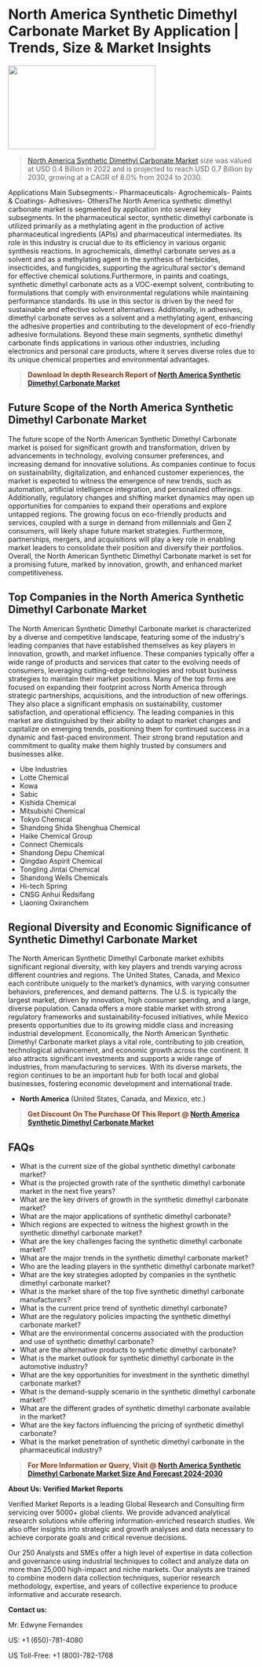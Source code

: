 <p><h1>North America Synthetic Dimethyl Carbonate Market By Application | Trends, Size & Market Insights</h1><p><img class="aligncenter size-medium wp-image-105565" src="https://ffe5etoiles.com/wp-content/uploads/2025/01/MST7-300x171.png" alt="" width="300" height="171" /></p><blockquote><p><a href="https://www.verifiedmarketreports.com/download-sample/?rid=267498&utm_source=Github-NA&utm_medium=364" target="_blank">North America Synthetic Dimethyl Carbonate Market</a> size was valued at USD 0.4 Billion in 2022 and is projected to reach USD 0.7 Billion by 2030, growing at a CAGR of 8.0% from 2024 to 2030.</p></blockquote>Applications Main Subsegments:- Pharmaceuticals- Agrochemicals- Paints & Coatings- Adhesives- OthersThe North America synthetic dimethyl carbonate market is segmented by application into several key subsegments. In the pharmaceutical sector, synthetic dimethyl carbonate is utilized primarily as a methylating agent in the production of active pharmaceutical ingredients (APIs) and pharmaceutical intermediates. Its role in this industry is crucial due to its efficiency in various organic synthesis reactions. In agrochemicals, dimethyl carbonate serves as a solvent and as a methylating agent in the synthesis of herbicides, insecticides, and fungicides, supporting the agricultural sector's demand for effective chemical solutions.Furthermore, in paints and coatings, synthetic dimethyl carbonate acts as a VOC-exempt solvent, contributing to formulations that comply with environmental regulations while maintaining performance standards. Its use in this sector is driven by the need for sustainable and effective solvent alternatives. Additionally, in adhesives, dimethyl carbonate serves as a solvent and a methylating agent, enhancing the adhesive properties and contributing to the development of eco-friendly adhesive formulations. Beyond these main segments, synthetic dimethyl carbonate finds applications in various other industries, including electronics and personal care products, where it serves diverse roles due to its unique chemical properties and environmental advantages.</p><blockquote><p><span style="color: #993300;"><strong>Download In depth Research Report of <a href="https://www.verifiedmarketreports.com/download-sample/?rid=267498&utm_source=Github-NA&utm_medium=364">North America Synthetic Dimethyl Carbonate Market</a></strong></span></p></blockquote><h2>Future Scope of the North America Synthetic Dimethyl Carbonate Market</h2><p>The future scope of the North American Synthetic Dimethyl Carbonate market is poised for significant growth and transformation, driven by advancements in technology, evolving consumer preferences, and increasing demand for innovative solutions. As companies continue to focus on sustainability, digitalization, and enhanced customer experiences, the market is expected to witness the emergence of new trends, such as automation, artificial intelligence integration, and personalized offerings. Additionally, regulatory changes and shifting market dynamics may open up opportunities for companies to expand their operations and explore untapped regions. The growing focus on eco-friendly products and services, coupled with a surge in demand from millennials and Gen Z consumers, will likely shape future market strategies. Furthermore, partnerships, mergers, and acquisitions will play a key role in enabling market leaders to consolidate their position and diversify their portfolios. Overall, the North American Synthetic Dimethyl Carbonate market is set for a promising future, marked by innovation, growth, and enhanced market competitiveness.</p><h2>Top Companies in the North America Synthetic Dimethyl Carbonate Market</h2><p>The North American Synthetic Dimethyl Carbonate market is characterized by a diverse and competitive landscape, featuring some of the industry's leading companies that have established themselves as key players in innovation, growth, and market influence. These companies typically offer a wide range of products and services that cater to the evolving needs of consumers, leveraging cutting-edge technologies and robust business strategies to maintain their market positions. Many of the top firms are focused on expanding their footprint across North America through strategic partnerships, acquisitions, and the introduction of new offerings. They also place a significant emphasis on sustainability, customer satisfaction, and operational efficiency. The leading companies in this market are distinguished by their ability to adapt to market changes and capitalize on emerging trends, positioning them for continued success in a dynamic and fast-paced environment. Their strong brand reputation and commitment to quality make them highly trusted by consumers and businesses alike.</p><p><ul><li>Ube Industries </li><li> Lotte Chemical </li><li> Kowa </li><li> Sabic </li><li> Kishida Chemical </li><li> Mitsubishi Chemical </li><li> Tokyo Chemical </li><li> Shandong Shida Shenghua Chemical </li><li> Haike Chemical Group </li><li> Connect Chemicals </li><li> Shandong Depu Chemical </li><li> Qingdao Aspirit Chemical </li><li> Tongling Jintai Chemical </li><li> Shandong Wells Chemicals </li><li> Hi-tech Spring </li><li> CNSG Anhui Redsifang </li><li> Liaoning Oxiranchem</li></ul></p><h2>Regional Diversity and Economic Significance of Synthetic Dimethyl Carbonate Market</h2><p>The North American Synthetic Dimethyl Carbonate market exhibits significant regional diversity, with key players and trends varying across different countries and regions. The United States, Canada, and Mexico each contribute uniquely to the market’s dynamics, with varying consumer behaviors, preferences, and demand patterns. The U.S. is typically the largest market, driven by innovation, high consumer spending, and a large, diverse population. Canada offers a more stable market with strong regulatory frameworks and sustainability-focused initiatives, while Mexico presents opportunities due to its growing middle class and increasing industrial development. Economically, the North American Synthetic Dimethyl Carbonate market plays a vital role, contributing to job creation, technological advancement, and economic growth across the continent. It also attracts significant investments and supports a wide range of industries, from manufacturing to services. With its diverse markets, the region continues to be an important hub for both local and global businesses, fostering economic development and international trade.</p><ul> <li><strong>North America</strong> (United States, Canada, and Mexico, etc.)</li></ul><blockquote><p><span style="color: #993300;"><strong>Get Discount On The Purchase Of This Report @ <a href="https://www.verifiedmarketreports.com/ask-for-discount/?rid=267498&utm_source=Github-NA&utm_medium=364">North America Synthetic Dimethyl Carbonate Market</a></strong></span></p></blockquote><h2>FAQs</h2><p><ul> <li>What is the current size of the global synthetic dimethyl carbonate market?</div><div></li> <li>What is the projected growth rate of the synthetic dimethyl carbonate market in the next five years?</div><div></li> <li>What are the key drivers of growth in the synthetic dimethyl carbonate market?</div><div></li> <li>What are the major applications of synthetic dimethyl carbonate?</div><div></li> <li>Which regions are expected to witness the highest growth in the synthetic dimethyl carbonate market?</div><div></li> <li>What are the key challenges facing the synthetic dimethyl carbonate market?</div><div></li> <li>What are the major trends in the synthetic dimethyl carbonate market?</div><div></li> <li>Who are the leading players in the synthetic dimethyl carbonate market?</div><div></li> <li>What are the key strategies adopted by companies in the synthetic dimethyl carbonate market?</div><div></li> <li>What is the market share of the top five synthetic dimethyl carbonate manufacturers?</div><div></li> <li>What is the current price trend of synthetic dimethyl carbonate?</div><div></li> <li>What are the regulatory policies impacting the synthetic dimethyl carbonate market?</div><div></li> <li>What are the environmental concerns associated with the production and use of synthetic dimethyl carbonate?</div><div></li> <li>What are the alternative products to synthetic dimethyl carbonate?</div><div></li> <li>What is the market outlook for synthetic dimethyl carbonate in the automotive industry?</div><div></li> <li>What are the key opportunities for investment in the synthetic dimethyl carbonate market?</div><div></li> <li>What is the demand-supply scenario in the synthetic dimethyl carbonate market?</div><div></li> <li>What are the different grades of synthetic dimethyl carbonate available in the market?</div><div></li> <li>What are the key factors influencing the pricing of synthetic dimethyl carbonate?</div><div></li> <li>What is the market penetration of synthetic dimethyl carbonate in the pharmaceutical industry?</div><div></li></ul></p><blockquote><p><span style="color: #993300;"><strong>For More Information or Query, Visit @ <a href="https://www.verifiedmarketreports.com/product/synthetic-dimethyl-carbonate-market/">North America Synthetic Dimethyl Carbonate Market Size And Forecast 2024-2030</a></strong></span></p></blockquote><p><strong>About Us: Verified Market Reports</strong></p><p>Verified Market Reports is a leading Global Research and Consulting firm servicing over 5000+ global clients. We provide advanced analytical research solutions while offering information-enriched research studies. We also offer insights into strategic and growth analyses and data necessary to achieve corporate goals and critical revenue decisions.</p><p>Our 250 Analysts and SMEs offer a high level of expertise in data collection and governance using industrial techniques to collect and analyze data on more than 25,000 high-impact and niche markets. Our analysts are trained to combine modern data collection techniques, superior research methodology, expertise, and years of collective experience to produce informative and accurate research.</p><p><strong>Contact us:</strong></p><p>Mr. Edwyne Fernandes</p><p>US: +1 (650)-781-4080</p><p>US Toll-Free: +1 (800)-782-1768</p>
